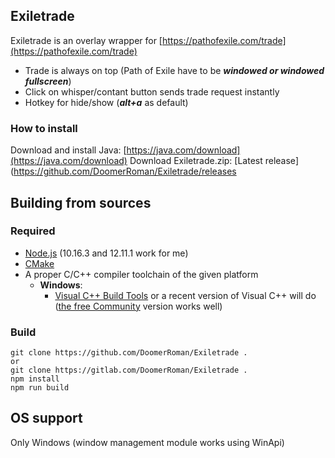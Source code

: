 ## Exiletrade
Exiletrade is an overlay wrapper for [https://pathofexile.com/trade](https://pathofexile.com/trade)
- Trade is always on top (Path of Exile have to be ***windowed or windowed fullscreen***)
- Click on whisper/contant button sends trade request instantly
- Hotkey for hide/show (***alt+a*** as default)

### How to install
Download and install Java: [https://java.com/download](https://java.com/download)
Download Exiletrade.zip: [Latest release](https://github.com/DoomerRoman/Exiletrade/releases

## Building from sources
### Required
- [Node.js](https://nodejs.org/) (10.16.3 and 12.11.1 work for me)
- [CMake](https://www.cmake.org/download/)
- A proper C/C++ compiler toolchain of the given platform
    - **Windows**:
        - [Visual C++ Build Tools](https://visualstudio.microsoft.com/visual-cpp-build-tools/)
        or a recent version of Visual C++ will do ([the free Community](https://www.visualstudio.com/products/visual-studio-community-vs) version works well)
		
### Build
	git clone https://github.com/DoomerRoman/Exiletrade .
	or
    git clone https://gitlab.com/DoomerRoman/Exiletrade .
    npm install
    npm run build

## OS support
Only Windows (window management module works using WinApi)

